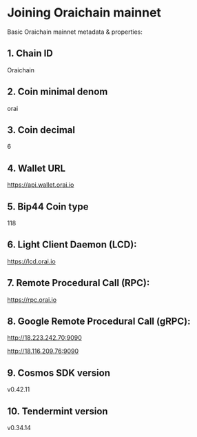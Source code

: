 # Joining Oraichain mainnet

Basic Oraichain mainnet metadata & properties:

## 1. Chain ID

Oraichain

## 2. Coin minimal denom

orai

## 3. Coin decimal

6

## 4. Wallet URL

https://api.wallet.orai.io

## 5. Bip44 Coin type

118

## 6. Light Client Daemon (LCD):

https://lcd.orai.io

## 7. Remote Procedural Call (RPC):

https://rpc.orai.io

## 8. Google Remote Procedural Call (gRPC):

http://18.223.242.70:9090

http://18.116.209.76:9090

## 9. Cosmos SDK version

v0.42.11

## 10. Tendermint version

v0.34.14